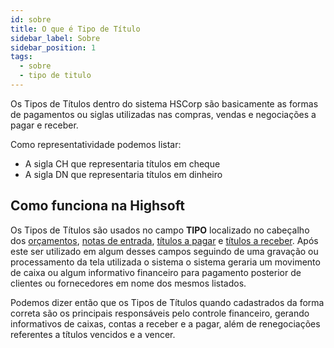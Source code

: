 ```yaml
---
id: sobre
title: O que é Tipo de Título
sidebar_label: Sobre
sidebar_position: 1
tags:
  - sobre
  - tipo de titulo
---
```


Os Tipos de Títulos dentro do sistema HSCorp são basicamente as formas de pagamentos ou siglas utilizadas nas compras, vendas e negociações a pagar e receber.

Como representatividade podemos listar:

- A sigla CH que representaria títulos em cheque
- A sigla DN que representaria títulos em dinheiro

## Como funciona na Highsoft

Os Tipos de Títulos são usados no campo **TIPO** localizado no cabeçalho dos [orçamentos](/docs/category/orçamentos), [notas de entrada](/docs/category/nota-fiscal-de-entrada), [títulos a pagar](/docs/category/títulos-a-pagar) e [títulos a receber](/docs/category/títulos-a-receber). Após este ser utilizado em algum desses campos seguindo de uma gravação ou processamento da tela utilizada o sistema o sistema geraria um movimento de caixa ou algum informativo financeiro para pagamento posterior de clientes ou fornecedores em nome dos mesmos listados.

Podemos dizer então que os Tipos de Títulos quando cadastrados da forma correta são os principais responsáveis pelo controle financeiro, gerando informativos de caixas, contas a receber e a pagar, além de renegociações referentes a títulos vencidos e a vencer.
